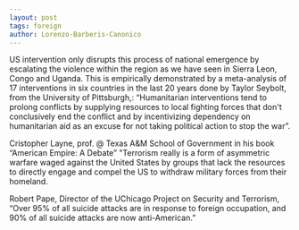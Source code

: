 ```yaml
---
layout: post
tags: foreign
author: Lorenzo-Barberis-Canonico
---
```


US intervention only disrupts this process of national emergence by escalating the violence within the region as we have seen in Sierra Leon, Congo and Uganda. This is empirically demonstrated by a meta-analysis of 17 interventions in six countries in the last 20 years done by Taylor Seybolt, from the University of Pittsburgh,:
	“Humanitarian interventions tend to prolong conflicts by supplying resources to local fighting forces that don't conclusively end the conflict and by incentivizing dependency on humanitarian aid as an excuse for not taking political action to stop the war”. 

Cristopher Layne, prof. @ Texas A&M School of Government in his book “American Empire: A Debate”
	"Terrorism really is a form of asymmetric warfare waged against the United States by groups that lack the resources to directly engage and compel the US to withdraw military forces from their homeland. 

Robert Pape, Director of the UChicago Project on Security and Terrorism, 
	“Over 95% of all suicide attacks are in response to foreign occupation, and 90% of all suicide attacks are now anti-American.”







